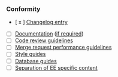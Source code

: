 ### Conformity
- [ x ] [Changelog entry](https://docs.gitlab.com/ee/development/changelog.html) 
- [ ] [Documentation](https://docs.gitlab.com/ee/development/documentation/workflow.html) ([if required](https://docs.gitlab.com/ee/development/documentation/workflow.html#when-documentation-is-required))
- [ ] [Code review guidelines](https://docs.gitlab.com/ee/development/code_review.html)
- [ ] [Merge request performance guidelines](https://docs.gitlab.com/ee/development/merge_request_performance_guidelines.html)
- [ ] [Style guides](https://gitlab.com/gitlab-org/gitlab-ee/blob/master/doc/development/contributing/style_guides.md)
- [ ] [Database guides](https://docs.gitlab.com/ee/development/README.html#database-guides)
- [ ] [Separation of EE specific content](https://docs.gitlab.com/ee/development/ee_features.html#separation-of-ee-code)
